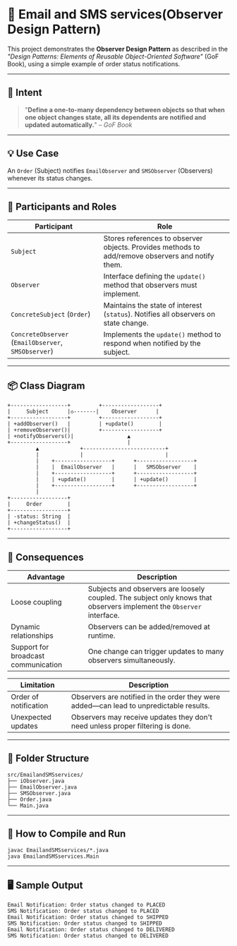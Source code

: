 # 📡  Email and SMS services(Observer Design Pattern)

This project demonstrates the **Observer Design Pattern** as described in the *"Design Patterns: Elements of Reusable Object-Oriented Software"* (GoF Book), using a simple example of order status notifications.

---

## 🎯 Intent

> "**Define a one-to-many dependency between objects so that when one object changes state, all its dependents are notified and updated automatically.**" – *GoF Book*

---

## 💡 Use Case

An `Order` (Subject) notifies `EmailObserver` and `SMSObserver` (Observers) whenever its status changes.

---

## 🧩 Participants and Roles

| Participant       | Role                                                                 |
|------------------|----------------------------------------------------------------------|
| `Subject`         | Stores references to observer objects. Provides methods to add/remove observers and notify them. |
| `Observer`        | Interface defining the `update()` method that observers must implement. |
| `ConcreteSubject` (`Order`) | Maintains the state of interest (`status`). Notifies all observers on state change. |
| `ConcreteObserver` (`EmailObserver`, `SMSObserver`) | Implements the `update()` method to respond when notified by the subject. |

---
## 📦 Class Diagram
    +------------------+         +------------------+
    |     Subject      |◇-------|    Observer      |
    +------------------+         +------------------+
    | +addObserver()   |         | +update()        |
    | +removeObserver()|         +------------------+
    | +notifyObservers()|                 ▲
    +------------------+                  |
             ▲             +--------------------------+
             |             |                          |
             |    +------------------+      +------------------+
             |    |  EmailObserver   |      |   SMSObserver    |
             |    +------------------+      +------------------+
             |    | +update()        |      | +update()        |
             |    +------------------+      +------------------+
             |
    +------------------+
    |     Order        |
    +------------------+
    | -status: String  |
    | +changeStatus()  |
    +------------------+

---
## 🧠 Consequences

| Advantage                         | Description                                                                            |
|----------------------------------|----------------------------------------------------------------------------------------|
| Loose coupling                   | Subjects and observers are loosely coupled. The subject only knows that observers implement the `Observer` interface. |
| Dynamic relationships            | Observers can be added/removed at runtime.                                             |
| Support for broadcast communication | One change can trigger updates to many observers simultaneously.                        |

| Limitation                        | Description                                                                            |
|----------------------------------|----------------------------------------------------------------------------------------|
| Order of notification            | Observers are notified in the order they were added—can lead to unpredictable results. |
| Unexpected updates               | Observers may receive updates they don't need unless proper filtering is done.        |

---

## 📂 Folder Structure
    src/EmailandSMSservices/
    ├── iObserver.java
    ├── EmailObserver.java
    ├── SMSObserver.java
    ├── Order.java
    └── Main.java
---
## 🚀 How to Compile and Run
    javac EmailandSMSservices/*.java
    java EmailandSMSservices.Main
---
## 🖥️ Sample Output
    Email Notification: Order status changed to PLACED
    SMS Notification: Order status changed to PLACED
    Email Notification: Order status changed to SHIPPED
    SMS Notification: Order status changed to SHIPPED
    Email Notification: Order status changed to DELIVERED
    SMS Notification: Order status changed to DELIVERED
    



